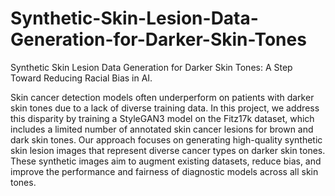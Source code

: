 # Synthetic-Skin-Lesion-Data-Generation-for-Darker-Skin-Tones
Synthetic Skin Lesion Data Generation for Darker Skin Tones: A Step Toward Reducing Racial Bias in AI.

Skin cancer detection models often underperform on patients with darker skin tones due to a lack of diverse training data. In this project, we address this disparity by training a StyleGAN3 model on the Fitz17k dataset, which includes a limited number of annotated skin cancer lesions for brown and dark skin tones. Our approach focuses on generating high-quality synthetic skin lesion images that represent diverse cancer types on darker skin tones. These synthetic images aim to augment existing datasets, reduce bias, and improve the performance and fairness of diagnostic models across all skin tones.
